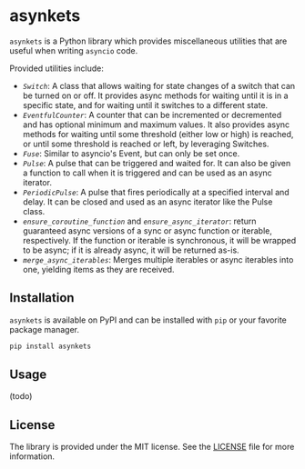 
# asynkets

`asynkets` is a Python library which provides miscellaneous utilities that are useful when writing `asyncio` code.

Provided utilities include:

- *`Switch`*: A class that allows waiting for state changes of a switch that can be turned on or off. It provides async methods for waiting until it is in a specific state, and for waiting until it switches to a different state.
- *`EventfulCounter`*: A counter that can be incremented or decremented and has optional minimum and maximum values. It also provides async methods for waiting until some threshold (either low or high) is reached, or until some threshold is reached or left, by leveraging Switches.
- *`Fuse`*: Similar to asyncio's Event, but can only be set once.
- *`Pulse`*: A pulse that can be triggered and waited for. It can also be given a function to call when it is triggered and can be used as an async iterator.
- *`PeriodicPulse`*: A pulse that fires periodically at a specified interval and delay. It can be closed and used as an async iterator like the Pulse class.
- *`ensure_coroutine_function`* and *`ensure_async_iterator`*: return guaranteed async versions of a sync or async function or iterable, respectively. If the function or iterable is synchronous, it will be wrapped to be async; if it is already async, it will be returned as-is.
- *`merge_async_iterables`*: Merges multiple iterables or async iterables into one, yielding items as they are received.


## Installation

`asynkets` is available on PyPI and can be installed with `pip` or your favorite package manager.

```bash
pip install asynkets
```

## Usage

(todo)

## License

The library is provided under the MIT license. See the [LICENSE](LICENSE) file for more information.
